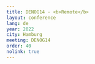 ```yaml
---
title: DENOG14 - <b>Remote</b>
layout: conference
lang: de
year: 2022
city: Hamburg
meeting: DENOG14
order: 40
nolink: true
---
```


